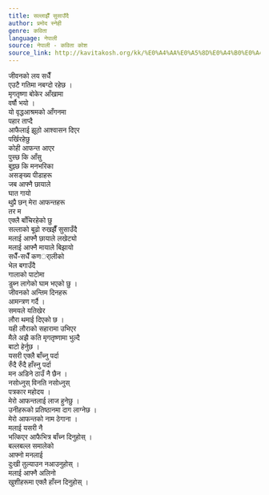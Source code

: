 ```yaml
---
title: सल्लाझैँ सुसाउँदै
author: प्रमोद स्नेही
genre: कविता
language: नेपाली
source: नेपाली - कविता कोश
source_link: http://kavitakosh.org/kk/%E0%A4%AA%E0%A5%8D%E0%A4%B0%E0%A4%AE%E0%A5%8B%E0%A4%A6_%E0%A4%B8%E0%A5%8D%E0%A4%A8%E0%A5%87%E0%A4%B9%E0%A5%80
---
```


जीवनको लय सधैँ  
एउटै गतिमा नबग्दो रहेछ ।  
मृगतृष्णा बोकेर आँखामा  
वर्षौ भयो ।  
यो वृद्धआश्रमको आँगनमा  
पहार ताप्दै  
आफैलाई झूठो आश्वासन दिएर  
पर्खिरहेछु  
कोही आफन्त आएर  
पुस्छ कि आँसु  
बुझ्छ कि मनभरिका  
असङ्ख्य पीडाहरू  
जब आफ्नै छायाले  
घात गायो  
थुप्रै छन् मेरा आफन्तहरू  
तर म  
एक्लै बाँचिरहेको छु  
सल्लाको बूढो रुखझैँ सुसाउँदै  
मलाई आफ्नै छायाले लखेट्यो  
मलाई आफ्नै मायाले बिझायो  
सधैँ-सधैँ कणर्ालीको  
भेल बगाउँदै  
गालाको पाटोमा  
डुब्न लागेको घाम भएको छु ।  
जीवनको अन्तिम दिनहरू  
आमन्त्रण गर्दै ।  
समयले यतिखेर  
लौरा थमाई दिएको छ ।  
यही लौराको सहारामा उभिएर  
मैले अझै कति मृगतृष्णामा भुल्दै  
बाटो हेर्नुछ ।  
यसरी एक्लै बाँच्नु पर्दा  
रुँदै रुँदै हाँस्नु पर्दा  
मन अडिने ठाउँ नै छैन ।  
नसोध्नुस् विनति नसोध्नुस्  
पत्रकार महोदय ।  
मेरो आफन्तलाई लाज हुनेछु ।  
उनीहरूको प्रतिष्ठानमा दाग लाग्नेछ ।  
मेरो आफन्तको नाम ठेगाना ।  
मलाई यसरी नै  
भत्किएर आफैभित्र बाँच्न दिनुहोस् ।  
बल्लबल्ल समालेको  
आफ्नो मनलाई  
दुःखी तुल्याउन नआउनुहोस् ।  
मलाई आफ्नै अलिनो  
खुशीहरूमा एक्लै हाँस्न दिनुहोस् ।
